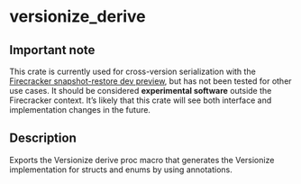 # versionize_derive
## Important note

This crate is currently used for cross-version serialization with the [Firecracker snapshot-restore dev preview](https://github.com/firecracker-microvm/firecracker/tree/v0.23.0), but has not been tested for other use cases. It should be considered **experimental software** outside the Firecracker context. It’s likely that this crate will see both interface and implementation changes in the future.

## Description
Exports the Versionize derive proc macro that generates the Versionize implementation for structs and enums by using annotations.
